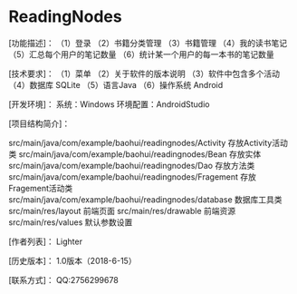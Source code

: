 # ReadingNodes
[功能描述]：
（1）登录
（2）书籍分类管理
（3）书籍管理
（4）我的读书笔记
（5）汇总每个用户的笔记数量
（6）统计某一个用户的每一本书的笔记数量

[技术要求]：
（1）菜单
（2）关于软件的版本说明
（3）软件中包含多个活动
（4）数据库 SQLite
（5）语言Java 
（6）操作系统 Android

[开发环境]：
系统：Windows
环境配置：AndroidStudio

[项目结构简介]：

src/main/java/com/example/baohui/readingnodes/Activity      存放Activity活动类
src/main/java/com/example/baohui/readingnodes/Bean          存放实体
src/main/java/com/example/baohui/readingnodes/Dao           存放方法类
src/main/java/com/example/baohui/readingnodes/Fragement     存放Fragement活动类
src/main/java/com/example/baohui/readingnodes/database      数据库工具类
src/main/res/layout       	前端页面
src/main/res/drawable       前端资源
src/main/res/values         默认参数设置

[作者列表]：
Lighter


[历史版本]：
1.0版本（2018-6-15）

[联系方式]：
QQ:2756299678
